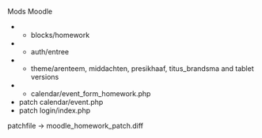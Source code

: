 Mods Moodle

* + blocks/homework
* + auth/entree
* + theme/arenteem, middachten, presikhaaf, titus_brandsma and tablet versions
* + calendar/event_form_homework.php
* patch calendar/event.php 
* patch login/index.php

patchfile -> moodle_homework_patch.diff